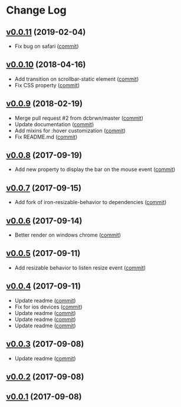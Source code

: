 # Change Log

## [v0.0.11](https://github.com/DoubleTrade/custom-scrollbar/tree/0.0.11) (2019-02-04)

- Fix bug on safari ([commit](https://github.com/DoubleTrade/custom-scrollbar/commit/a5819e3))

## [v0.0.10](https://github.com/DoubleTrade/custom-scrollbar/tree/0.0.10) (2018-04-16)

* Add transition on scrollbar-static element ([commit](https://github.com/DoubleTrade/custom-scrollbar/commit/3e6614d))
* Fix CSS property ([commit](https://github.com/DoubleTrade/custom-scrollbar/commit/cdd2589))

## [v0.0.9](https://github.com/DoubleTrade/custom-scrollbar/tree/0.0.9) (2018-02-19)

* Merge pull request #2 from dcbrwn/master ([commit](https://github.com/DoubleTrade/custom-scrollbar/commit/483c785))
* Update documentation ([commit](https://github.com/DoubleTrade/custom-scrollbar/commit/e25b09e))
* Add mixins for :hover customization ([commit](https://github.com/DoubleTrade/custom-scrollbar/commit/dcf084a))
* Fix README.md ([commit](https://github.com/DoubleTrade/custom-scrollbar/commit/78dc656))

## [v0.0.8](https://github.com/DoubleTrade/custom-scrollbar/tree/0.0.8) (2017-09-19)

* Add new property to display the bar on the mouse event ([commit](https://github.com/DoubleTrade/custom-scrollbar/commit/974ae3d))

## [v0.0.7](https://github.com/DoubleTrade/custom-scrollbar/tree/0.0.7) (2017-09-15)

* Add fork of iron-resizable-behavior to dependencies ([commit](https://github.com/DoubleTrade/custom-scrollbar/commit/439d80a))

## [v0.0.6](https://github.com/DoubleTrade/custom-scrollbar/tree/0.0.6) (2017-09-14)

* Better render on windows chrome ([commit](https://github.com/DoubleTrade/custom-scrollbar/commit/5cfa3d9))

## [v0.0.5](https://github.com/DoubleTrade/custom-scrollbar/tree/0.0.5) (2017-09-11)

* Add resizable behavior to listen resize event ([commit](https://github.com/DoubleTrade/custom-scrollbar/commit/7b8e59f))

## [v0.0.4](https://github.com/DoubleTrade/custom-scrollbar/tree/0.0.4) (2017-09-11)

* Update readme ([commit](https://github.com/DoubleTrade/custom-scrollbar/commit/831821d))
* Fix for ios devices ([commit](https://github.com/DoubleTrade/custom-scrollbar/commit/29a2415))
* Update readme ([commit](https://github.com/DoubleTrade/custom-scrollbar/commit/2664cca))
* Update readme ([commit](https://github.com/DoubleTrade/custom-scrollbar/commit/a501155))
* Update readme ([commit](https://github.com/DoubleTrade/custom-scrollbar/commit/28b0135))

## [v0.0.3](https://github.com/DoubleTrade/custom-scrollbar/tree/0.0.3) (2017-09-08)

* Update readme ([commit](https://github.com/DoubleTrade/custom-scrollbar/commit/57f8044))

## [v0.0.2](https://github.com/DoubleTrade/custom-scrollbar/tree/0.0.2) (2017-09-08)

## [v0.0.1](https://github.com/DoubleTrade/custom-scrollbar/tree/0.0.1) (2017-09-08)
